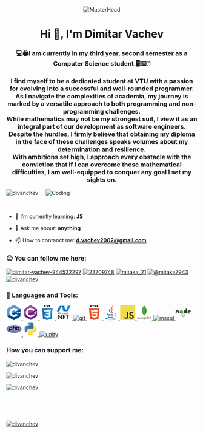 <div align="center">
  <img src="https://user-images.githubusercontent.com/74038190/212750155-3ceddfbd-19d3-40a3-87af-8d329c8323c4.gif" alt="MasterHead">
</div>

<h1 align="center">Hi 👋, I'm Dimitar Vachev</h1>
<h3 align="center">💻🖨I am currently in my third year, second semester as a Computer Science student.🖥⌨🖱 
                   <br><br>I find myself to be a dedicated student at VTU with a passion for evolving into a successful and well-rounded programmer. 
                   <br>As I navigate the complexities of academia, my journey is marked by a versatile approach to both programming and non-programming challenges. 
                   <br>While mathematics may not be my strongest suit, I view it as an integral part of our development as software engineers. 
                   <br>Despite the hurdles, I firmly believe that obtaining my diploma in the face of these challenges speaks volumes about my determination and resilience. 
                   <br>With ambitions set high, I approach every obstacle with the conviction that if I can overcome these mathematical difficulties, I am well-equipped to conquer any goal I set my sights on.</h3>
<img align="right" alt="Coding" width="400" src= "https://gifdb.com/images/high/coding-skills-loading-dk68v8z0hevjpuiv.gif">

<p align="left"> <img src="https://komarev.com/ghpvc/?username=divanchev&label=Profile%20views&color=0e75b6&style=flat" alt="divanchev" /> </p>

<p align="left"> <a href="https://twitter.com/" target="blank"><img src="https://img.shields.io/twitter/follow/?logo=twitter&style=for-the-badge" alt="" /></a> </p>

- 🌱 I’m currently learning: **JS**

- 💬 Ask me about: **anything**

- 📫 How to contanct me: **d.vachev2002@gmail.com**

<h3 align="left">&#128522 You can follow me here:</h3>
<p align="left">
<a href="https://linkedin.com/in/dimitar-vachev-944532297" target="blank"><img align="center" src="https://raw.githubusercontent.com/rahuldkjain/github-profile-readme-generator/master/src/images/icons/Social/linked-in-alt.svg" alt="dimitar-vachev-944532297" height="30" width="40" /></a>
<a href="https://stackoverflow.com/users/23709748" target="blank"><img align="center" src="https://raw.githubusercontent.com/rahuldkjain/github-profile-readme-generator/master/src/images/icons/Social/stack-overflow.svg" alt="23709748" height="30" width="40" /></a>
<a href="https://instagram.com/mitaka_21" target="blank"><img align="center" src="https://raw.githubusercontent.com/rahuldkjain/github-profile-readme-generator/master/src/images/icons/Social/instagram.svg" alt="mitaka_21" height="30" width="40" /></a>
<a href="https://www.youtube.com/c/@mitaka7943" target="blank"><img align="center" src="https://raw.githubusercontent.com/rahuldkjain/github-profile-readme-generator/master/src/images/icons/Social/youtube.svg" alt="@mitaka7943" height="30" width="40" /></a>
<a href="https://discord.gg/divanchev" target="blank"><img align="center" src="https://raw.githubusercontent.com/rahuldkjain/github-profile-readme-generator/master/src/images/icons/Social/discord.svg" alt="divanchev" height="30" width="40" /></a>
</p>

<h3 align="left">&#128511 Languages and Tools:</h3>
<p align="left"> <a href="https://www.w3schools.com/cpp/" target="_blank" rel="noreferrer"> <img src="https://raw.githubusercontent.com/devicons/devicon/master/icons/cplusplus/cplusplus-original.svg" alt="cplusplus" width="40" height="40"/> </a> <a href="https://www.w3schools.com/cs/" target="_blank" rel="noreferrer"> <img src="https://raw.githubusercontent.com/devicons/devicon/master/icons/csharp/csharp-original.svg" alt="csharp" width="40" height="40"/> </a> <a href="https://www.w3schools.com/css/" target="_blank" rel="noreferrer"> <img src="https://raw.githubusercontent.com/devicons/devicon/master/icons/css3/css3-original-wordmark.svg" alt="css3" width="40" height="40"/> </a> <a href="https://dotnet.microsoft.com/" target="_blank" rel="noreferrer"> <img src="https://raw.githubusercontent.com/devicons/devicon/master/icons/dot-net/dot-net-original-wordmark.svg" alt="dotnet" width="40" height="40"/> </a> <a href="https://git-scm.com/" target="_blank" rel="noreferrer"> <img src="https://www.vectorlogo.zone/logos/git-scm/git-scm-icon.svg" alt="git" width="40" height="40"/> </a> <a href="https://www.w3.org/html/" target="_blank" rel="noreferrer"> <img src="https://raw.githubusercontent.com/devicons/devicon/master/icons/html5/html5-original-wordmark.svg" alt="html5" width="40" height="40"/> </a> <a href="https://www.java.com" target="_blank" rel="noreferrer"> <img src="https://raw.githubusercontent.com/devicons/devicon/master/icons/java/java-original.svg" alt="java" width="40" height="40"/> </a> <a href="https://developer.mozilla.org/en-US/docs/Web/JavaScript" target="_blank" rel="noreferrer"> <img src="https://raw.githubusercontent.com/devicons/devicon/master/icons/javascript/javascript-original.svg" alt="javascript" width="40" height="40"/> </a> <a href="https://www.mongodb.com/" target="_blank" rel="noreferrer"> <img src="https://raw.githubusercontent.com/devicons/devicon/master/icons/mongodb/mongodb-original-wordmark.svg" alt="mongodb" width="40" height="40"/> </a> <a href="https://www.microsoft.com/en-us/sql-server" target="_blank" rel="noreferrer"> <img src="https://www.svgrepo.com/show/303229/microsoft-sql-server-logo.svg" alt="mssql" width="40" height="40"/> </a> <a href="https://nodejs.org" target="_blank" rel="noreferrer"> <img src="https://raw.githubusercontent.com/devicons/devicon/master/icons/nodejs/nodejs-original-wordmark.svg" alt="nodejs" width="40" height="40"/> </a> <a href="https://www.php.net" target="_blank" rel="noreferrer"> <img src="https://raw.githubusercontent.com/devicons/devicon/master/icons/php/php-original.svg" alt="php" width="40" height="40"/> </a> <a href="https://www.python.org" target="_blank" rel="noreferrer"> <img src="https://raw.githubusercontent.com/devicons/devicon/master/icons/python/python-original.svg" alt="python" width="40" height="40"/> </a> <a href="https://unity.com/" target="_blank" rel="noreferrer"> <img src="https://www.vectorlogo.zone/logos/unity3d/unity3d-icon.svg" alt="unity" width="40" height="40"/> </a> </p>

<h3 align="left">How you can support me:</h3>

<p><img align="center" src="https://github-readme-stats.vercel.app/api/top-langs?username=divanchev&show_icons=true&locale=en&layout=compact" alt="divanchev" /></p>

<p>&nbsp;<img align="left" src="https://github-readme-stats.vercel.app/api?username=divanchev&show_icons=true&locale=en" alt="divanchev" /></p>

<p><img align="left" src="https://github-readme-streak-stats.herokuapp.com/?user=divanchev&" alt="divanchev" /></p><br><br>

<br><br><p><a href="https://www.buymeacoffee.com/divanchev"> <img align="bottom" src="https://cdn.buymeacoffee.com/buttons/v2/default-yellow.png" height="50" width="210" alt="divanchev" /></a></p>
